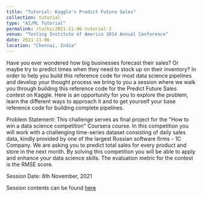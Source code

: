 ```yaml
---
title: "Tutorial: Kaggle's Predict Future Sales"
collection: tutorial
type: "AI/ML Tutorial"
permalink: /talks/2021-11-06-tutorial-2
venue: "Testing Institute of America 2014 Annual Conference"
date: 2021-11-06
location: "Chennai, India"
---
```


Have you ever wondered how big businesses forecast their sales? Or maybe try to predict times when they need to stock up on their inventory? In order to help you build this reference code for most data science pipelines and develop your thought process we bring to you a session where we walk you through building this reference code for the Predict Future Sales contest on Kaggle. Here is an opportunity for you to explore the problem, learn the different ways to approach it and to get yourself your base reference code for building complete pipelines.

Problem Statement: This challenge serves as final project for the "How to win a data science competition" Coursera course. In this competition you will work with a challenging time-series dataset consisting of daily sales data, kindly provided by one of the largest Russian software firms - 1C Company. We are asking you to predict total sales for every product and store in the next month. By solving this competition you will be able to apply and enhance your data science skills. The evaluation metric for the contest is the RMSE score.

Session Date: 6th November, 2021

Session contents can be found [here](https://github.com/analytics-club-iitm/kaggle-predict-future-sales)
